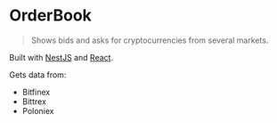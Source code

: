 # OrderBook
> Shows bids and asks for cryptocurrencies from several markets.

Built with [NestJS](https://nestjs.com/) and [React](https://reactjs.org/).

Gets data from:
- Bitfinex
- Bittrex
- Poloniex
